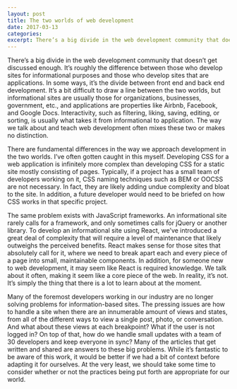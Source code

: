 ```yaml
---
layout: post
title: The two worlds of web development
date: 2017-03-13
categories: 
excerpt: There’s a big divide in the web development community that doesn’t get discussed enough.
---
```

There’s a big divide in the web development community that doesn’t get discussed enough. It’s roughly the difference between those who develop sites for informational purposes and those who develop sites that are applications. In some ways, it’s the divide between front end and back end development. It’s a bit difficult to draw a line between the two worlds, but informational sites are usually those for organizations, businesses, government, etc., and applications are properties like Airbnb, Facebook, and Google Docs. Interactivity, such as filtering, liking, saving, editing, or sorting, is usually what takes it from informational to application. The way we talk about and teach web development often mixes these two or makes no distinction.

There are fundamental differences in the way we approach development in the two worlds. I’ve often gotten caught in this myself. Developing CSS for a web application is infinitely more complex than developing CSS for a static site mostly consisting of pages. Typically, if a project has a small team of developers working on it, CSS naming techniques such as BEM or OOCSS are not necessary. In fact, they are likely adding undue complexity and bloat to the site. In addition, a future developer would need to be briefed on how CSS works in that specific project.

The same problem exists with JavaScript frameworks. An informational site rarely calls for a framework, and only sometimes calls for jQuery or another library. To develop an informational site using React, we’ve introduced a great deal of complexity that will require a level of maintenance that likely outweighs the perceived benefits. React makes sense for those sites that absolutely call for it, where we need to break apart each and every piece of a page into small, maintainable components. In addition, for someone new to web development, it may seem like React is required knowledge. We talk about it often, making it seem like a core piece of the web. In reality, it’s not. It’s simply the thing that there is a lot to learn about at the moment.

Many of the foremost developers working in our industry are no longer solving problems for information-based sites. The pressing issues are how to handle a site when there are an innumerable amount of views and states, from all of the different ways to view a single post, photo, or conversation. And what about these views at each breakpoint? What if the user is not logged in? On top of that, how do we handle small updates with a team of 30 developers and keep everyone in sync? Many of the articles that get written and shared are answers to these big problems. While it’s fantastic to be aware of this work, it would be better if we had a bit of context before adapting it for ourselves. At the very least, we should take some time to consider whether or not the practices being put forth are appropriate for our world.
